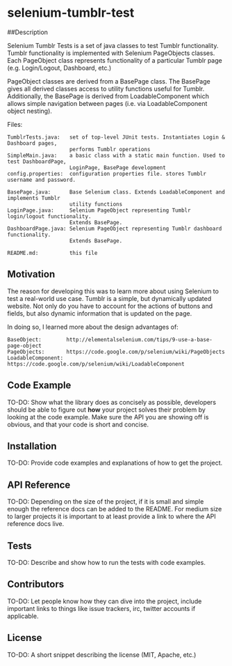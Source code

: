 # selenium-tumblr-test 

##Description

Selenium Tumblr Tests is a set of java classes to test Tumblr functionality. Tumblr functionality is implemented with Selenium PageObjects classes. Each PageObject class represents functionality of a particular Tumblr page (e.g. Login/Logout, Dashboard, etc.) 

PageObject classes are derived from a BasePage class. The BasePage gives all derived classes access to utility functions useful for Tumblr. Additionally, the BasePage is derived from LoadableComponent which allows simple navigation between pages (i.e. via LoadableComponent object nesting).

Files:
```
TumblrTests.java:   set of top-level JUnit tests. Instantiates Login & Dashboard pages, 
                    performs Tumblr operations
SimpleMain.java:    a basic class with a static main function. Used to test DashboardPage, 
                    LoginPage, BasePage development
config.properties:  configuration properties file. stores Tumblr username and password.

BasePage.java:      Base Selenium class. Extends LoadableComponent and implements Tumblr 
                    utility functions
LoginPage.java:     Selenium PageObject representing Tumblr login/logout functionality. 
                    Extends BasePage.
DashboardPage.java: Selenium PageObject representing Tumblr dashboard functionality. 
                    Extends BasePage.

README.md:          this file
```

## Motivation

The reason for developing this was to learn more about using Selenium to test a real-world use case. Tumblr is a simple, but dynamically updated website. Not only do you have to account for the actions of buttons and fields, but also dynamic information that is updated on the page.

In doing so, I learned more about the design advantages of:
```
BaseObject:        http://elementalselenium.com/tips/9-use-a-base-page-object
PageObjects:       https://code.google.com/p/selenium/wiki/PageObjects
LoadableComponent: https://code.google.com/p/selenium/wiki/LoadableComponent

```

## Code Example

TO-DO:
Show what the library does as concisely as possible, developers should be able to figure out **how** your project solves their problem by looking at the code example. Make sure the API you are showing off is obvious, and that your code is short and concise.

## Installation

TO-DO:
Provide code examples and explanations of how to get the project.

## API Reference

TO-DO:
Depending on the size of the project, if it is small and simple enough the reference docs can be added to the README. For medium size to larger projects it is important to at least provide a link to where the API reference docs live.

## Tests

TO-DO:
Describe and show how to run the tests with code examples.

## Contributors

TO-DO:
Let people know how they can dive into the project, include important links to things like issue trackers, irc, twitter accounts if applicable.

## License

TO-DO:
A short snippet describing the license (MIT, Apache, etc.)
